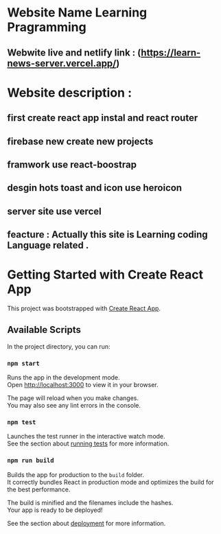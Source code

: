 
# Website Name Learning Pragramming
 ## Webwite live and netlify link : (https://learn-news-server.vercel.app/) 

 #  Website description : 
  ## first create react app instal and react router 
  ## firebase new create new projects
  ## framwork use react-boostrap
  ## desgin hots toast and icon use heroicon
  ## server site use vercel 
  ##  feacture : Actually this site is  Learning coding Language related .


# Getting Started with Create React App

This project was bootstrapped with [Create React App](https://github.com/facebook/create-react-app).

## Available Scripts

In the project directory, you can run:

### `npm start`

Runs the app in the development mode.\
Open [http://localhost:3000](http://localhost:3000) to view it in your browser.

The page will reload when you make changes.\
You may also see any lint errors in the console.

### `npm test`

Launches the test runner in the interactive watch mode.\
See the section about [running tests](https://facebook.github.io/create-react-app/docs/running-tests) for more information.

### `npm run build`

Builds the app for production to the `build` folder.\
It correctly bundles React in production mode and optimizes the build for the best performance.

The build is minified and the filenames include the hashes.\
Your app is ready to be deployed!

See the section about [deployment](https://facebook.github.io/create-react-app/docs/deployment) for more information.
